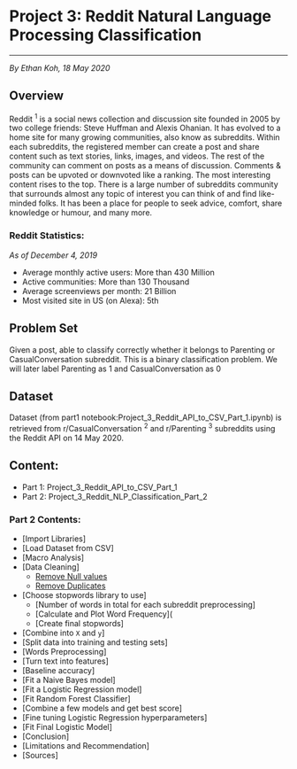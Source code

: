 # Project 3: Reddit Natural Language Processing Classification
   ---
  *By Ethan Koh, 18 May 2020*

## Overview
Reddit <sup>1</sup> is a social news collection and discussion site founded in 2005 by two college friends: Steve Huffman and Alexis Ohanian. It has evolved to a home site for many growing communities, also know as subreddits. Within each subreddits, the registered member can create a post and share content such as text stories, links, images, and videos. The rest of the community can comment on posts as a means of discussion. Comments & posts can be upvoted or downvoted like a ranking. The most interesting content rises to the top. There is a large number of subreddits community that surrounds almost any topic of interest you can think of and find like-minded folks. It has been a place for people to seek advice, comfort, share knowledge or humour, and many more.

### Reddit Statistics:
*As of December 4, 2019*
- Average monthly active users: More than 430 Million
- Active communities: More than 130 Thousand
- Average screenviews per month: 21 Billion
- Most visited site in US (on Alexa): 5th

## Problem Set
Given a post, able to classify correctly whether it belongs to Parenting or CasualConversation subreddit. This is a binary classification problem. We will later label Parenting as 1 and CasualConversation as 0

## Dataset
Dataset (from part1 notebook:Project_3_Reddit_API_to_CSV_Part_1.ipynb) is retrieved from r/CasualConversation <sup>2</sup> and r/Parenting <sup>3</sup> subreddits using the Reddit API on 14 May 2020.

## Content:
- Part 1: Project_3_Reddit_API_to_CSV_Part_1
- Part 2: Project_3_Reddit_NLP_Classification_Part_2

### Part 2 Contents:
- [Import Libraries]
- [Load Dataset from CSV]
- [Macro Analysis]
- [Data Cleaning]<ul>
- [Remove Null values](#Remove-Null-values)
- [Remove Duplicates](#Remove-Duplicates)</ul>
- [Choose stopwords library to use]<ul>
- [Number of words in total for each subreddit preprocessing]
- [Calculate and Plot Word Frequency](
- [Create final stopwords]</ul>
- [Combine into `X` and `y`]
- [Split data into training and testing sets]
- [Words Preprocessing]
- [Turn text into features]
- [Baseline accuracy]
- [Fit a Naive Bayes model]
- [Fit a Logistic Regression model]
- [Fit Random Forest Classifier]
- [Combine a few models and get best score]
- [Fine tuning Logistic Regression hyperparameters]
- [Fit Final Logistic Model]
- [Conclusion]
- [Limitations and Recommendation]
- [Sources]